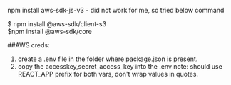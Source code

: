 
npm install aws-sdk-js-v3 - did not work for me, so tried below command
 
$ npm install @aws-sdk/client-s3   
$npm install @aws-sdk/core    


##AWS creds:

1. create a .env file in the folder where package.json is present.
2. copy the accesskey,secret_access_key into the .env
    note: should use REACT_APP prefix for both vars, don't wrap values in quotes.